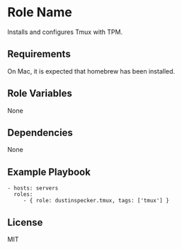 Role Name
=========

Installs and configures Tmux with TPM.

Requirements
------------

On Mac, it is expected that homebrew has been installed.

Role Variables
--------------

None

Dependencies
------------

None

Example Playbook
----------------

    - hosts: servers
      roles:
         - { role: dustinspecker.tmux, tags: ['tmux'] }

License
-------

MIT
